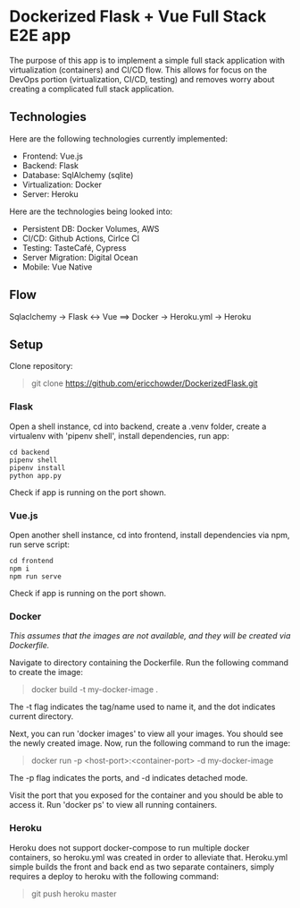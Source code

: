 # Dockerized Flask + Vue Full Stack E2E app

The purpose of this app is to implement a simple full stack application with virtualization (containers) and CI/CD flow. This allows for focus on the DevOps portion (virtualization, CI/CD, testing) and removes worry about creating a complicated full stack application.

## Technologies

Here are the following technologies currently implemented:
- Frontend: Vue.js
- Backend: Flask
- Database: SqlAlchemy (sqlite)
- Virtualization: Docker
- Server: Heroku

Here are the technologies being looked into:
- Persistent DB: Docker Volumes, AWS
- CI/CD: Github Actions, Cirlce CI
- Testing: TasteCafé, Cypress
- Server Migration: Digital Ocean
- Mobile: Vue Native

## Flow

Sqlaclchemy -> Flask <-> Vue ==> Docker -> Heroku.yml -> Heroku

## Setup

Clone repository:
>git clone https://github.com/ericchowder/DockerizedFlask.git

### Flask

Open a shell instance, cd into backend, create a .venv folder, create a virtualenv with 'pipenv shell', install dependencies, run app:
```
cd backend
pipenv shell
pipenv install
python app.py
```

Check if app is running on the port shown.

### Vue.js

Open another shell instance, cd into frontend, install dependencies via npm, run serve script:
```
cd frontend
npm i
npm run serve
```

Check if app is running on the port shown.

### Docker

*This assumes that the images are not available, and they will be created via Dockerfile.*

Navigate to directory containing the Dockerfile. Run the following command to create the image:

> docker build -t my-docker-image .

The -t flag indicates the tag/name used to name it, and the dot indicates current directory.

Next, you can run 'docker images' to view all your images. You should see the newly created image. Now, run the following command to run the image:

> docker run -p \<host-port\>:\<container-port\> -d my-docker-image

The -p flag indicates the ports, and -d indicates detached mode.

Visit the port that you exposed for the container and you should be able to access it. Run 'docker ps' to view all running containers.

### Heroku

Heroku does not support docker-compose to run multiple docker containers, so heroku.yml was created in order to alleviate that. Heroku.yml simple builds the front and back end as two separate containers, simply requires a deploy to heroku with the following command:

> git push heroku master